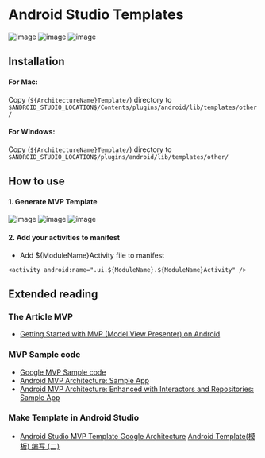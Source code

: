 # Android Studio Templates

![image](https://miro.medium.com/max/700/0*4E8U5YuG22bLp4h8.)
![image](https://drive.google.com/uc?export=view&id=120d2r77DQ-hB7w5F1ysjwXqxRIrAtTzX)
![image](https://miro.medium.com/max/2042/1*6W73TuYu1DWi9JY4_Uh8aA.png)


## Installation

#### For Mac:

Copy (`${ArchitectureName}Template/`) directory to `$ANDROID_STUDIO_LOCATION$/Contents/plugins/android/lib/templates/other/`

#### For Windows:

Copy (`${ArchitectureName}Template/`) directory to `$ANDROID_STUDIO_LOCATION$/plugins/android/lib/templates/other/`

## How to use

#### 1. Generate MVP Template
![image](https://drive.google.com/uc?export=view&id=15esxyryuWLJvFG5XAQRF3fpsWc8qBagZ)
![image](https://drive.google.com/uc?export=view&id=1TiAXQbhri88kpfxXg4dGLjTiC8XBMAWO)
![image](https://drive.google.com/uc?export=view&id=1zuuPlIVYyU8WxILklXdGaYorEfh9NMr8)


#### 2. Add your activities to manifest
* Add ${ModuleName}Activity file to manifest
```
<activity android:name=".ui.${ModuleName}.${ModuleName}Activity" />
```

## Extended reading
### The Article MVP
* [Getting Started with MVP (Model View Presenter) on Android](https://github.com/googlesamples/android-architecture/tree/todo-mvp-kotlin)

### MVP Sample code
* [Google MVP Sample code](https://github.com/googlesamples/android-architecture/tree/todo-mvp-kotlin)
* [Android MVP Architecture: Sample App](https://github.com/MindorksOpenSource/android-mvp-architecture)
* [Android MVP Architecture: Enhanced with Interactors and Repositories: Sample App](https://github.com/MindorksOpenSource/android-mvp-interactor-architecture)

### Make Template in Android Studio
* [Android Studio MVP Template Google Architecture](https://proandroiddev.com/android-studio-mvp-template-google-architecture-29c93a940341)
[Android Template(模板) 编写 (二)](https://www.jianshu.com/p/b53e89ea5ea5)

